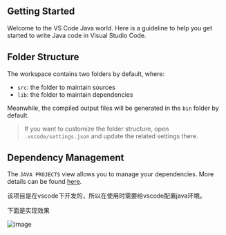 ## Getting Started

Welcome to the VS Code Java world. Here is a guideline to help you get started to write Java code in Visual Studio Code.

## Folder Structure

The workspace contains two folders by default, where:

- `src`: the folder to maintain sources
- `lib`: the folder to maintain dependencies

Meanwhile, the compiled output files will be generated in the `bin` folder by default.

> If you want to customize the folder structure, open `.vscode/settings.json` and update the related settings there.

## Dependency Management

The `JAVA PROJECTS` view allows you to manage your dependencies. More details can be found [here](https://github.com/microsoft/vscode-java-dependency#manage-dependencies).

该项目是在vscode下开发的，所以在使用时需要给vscode配置java环境。

下面是实现效果

![image](https://user-images.githubusercontent.com/83996376/167650436-f7003d38-8d0a-4f11-b766-b758b04353f6.png)
